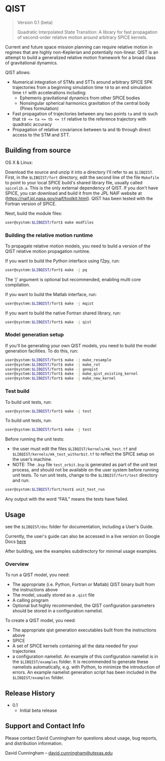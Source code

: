 # QIST
> Version 0.1 (beta)
>
> Quadratic Interpolated State Transition: A library for fast propagation of
> second-order relative motion around arbitrary SPICE kernels.

Current and future space mission planning can require relative motion in regimes 
that are highly non-Keplerian and potentially non-linear.
QIST is an attempt to build a generalized relative motion framework for a broad class
of gravitational dynamics. 

QIST allows:
* Numerical integration of STMs and STTs around arbitrary SPICE SPK trajectories from a beginning simulation time ``t0`` to an end simulation time ``tf`` with accelerations including:
	* Ephemeris gravitational dynamics from other SPICE bodies
	* Nonsingular spherical harmonics gravitation of the central body (Pines formulation)
* Fast propagation of trajectories between any two points ``ta`` and ``tb`` such that ``t0 <= ta <= tb <= tf`` relative to the reference trajectory with quadratic accuracy
* Propagation of relative covariance between ta and tb through direct access to the STM and STT.


## Building from source

OS X & Linux:

Download the source and unzip it into a directory I'll refer to as ``$LIBQIST``.
First, in the ``$LIBQIST/fort`` directory, edit the second line of the file ``Makefile``
to point to your local SPICE build's shared library file, usually called ``spicelib.a``.
This is the only external dependency of QIST.
If you don't have SPICE, you can download and build it from the JPL NAIF website at 
(<https://naif.jpl.nasa.gov/naif/toolkit.html>).
QIST has been tested with the Fortran version of SPICE.

Next, build the module files:
```sh
user@system:$LIBQIST/fort$ make modfiles
```
### Building the relative motion runtime
To propagate relative motion models, you need to build a version of the QIST
relative motion propagation runtime.

If you want to build the Python interface using f2py, run:
```sh
user@system:$LIBQIST/fort$ make -j pq
```
The 'j' argument is optional but recommended, enabling multi core compilation.

If you want to build the Matlab interface, run:
```sh
user@system:$LIBQIST/fort$ make -j mqist
```
If you want to build the native Fortran shared library, run:
```sh
user@system:$LIBQIST/fort$ make -j qist
```

### Model generation setup

If you'll be generating your own QIST models, you need to build the model
generation facilities. To do this, run:
```sh
user@system:$LIBQIST/fort$ make -j make_resample
user@system:$LIBQIST/fort$ make -j make_rot
user@system:$LIBQIST/fort$ make -j genqist
user@system:$LIBQIST/fort$ make -j make_qist_existing_kernel
user@system:$LIBQIST/fort$ make -j make_new_kernel
```

### Test build

To build unit tests, run:
```sh
user@system:$LIBQIST/fort$ make -j test
```

To build unit tests, run:
```sh
user@system:$LIBQIST/fort$ make -j test
```
Before running the unit tests:
 * the user must edit the files ``$LIBQIST/kernels/mk_test.tf`` and ``$LIBQIST/kernels/mk_test_withorbit.tf`` to reflect the SPICE setup on the user’s machine.
 * NOTE: The ``.bsp`` file ``test_orbit.bsp`` is generated as part of the unit test process, and should not be available on the user system before running unit tests.
To run unit tests, change to the ``$LIBQIST/fort/test`` directory and run:
```sh
user@system:$LIBQIST/fort/test$ unit_test_run
```

Any output with the word “FAIL” means the tests have failed.


## Usage 

see the ``$LIBQIST/doc`` folder for documentation, including a User's Guide.

Currently, the user's guide can also be accessed in a live version on Google Docs [here](https://docs.google.com/document/d/1CWJEghDJ7qMbSs2IA_GUeV96SGAyMXTjxKXaUPOHEKM/edit?usp=sharing)

After building, see the examples subdirectory for minimal usage examples.

### Overview
To run a QIST model, you need:
* The appropriate (i.e. Python, Fortran or Matlab) QIST binary built from the instructions above
* The model, usually stored as a ``.qist`` file
* A calling program
* Optional but highly recommended, the QIST configuration parameters should be stored in a configuration namelist.

To create a QIST model, you need:
* The appropriate qist generation executables built from the instructions above
* SPICE
* A set of SPICE kernels containing all the data needed for your trajectories
* a configuration namelist. An example of this configuration namelist is in the ``$LIBQIST/examples`` folder. It is recommended to generate these namelists automatically, e.g. with Python, to minimize the introduction of errors. An example namelist generation script has been included in the ``$LIBQIST/examples`` folder.

## Release History
* 0.1
    * Initial beta release

## Support and Contact Info

Please contact David Cunningham for questions about usage, bug reports, and distribution information.

David Cunningham – david.cunningham@utexas.edu
